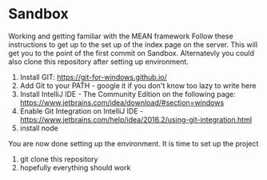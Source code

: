 # Sandbox
Working and getting familiar with the MEAN framework
Follow these instructions to get up to the set up of the index page on the server. This will get you to the point of the first commit on Sandbox. Alternatevly you could also clone this repository after setting up environment.

1) Install GIT: https://git-for-windows.github.io/
3) Add Git to your PATH - google it if you don't know too lazy to write here
2) Install IntelliJ IDE - The Community Edition on the following page: https://www.jetbrains.com/idea/download/#section=windows
4) Enable Git Integration on IntelliJ IDE - https://www.jetbrains.com/help/idea/2016.2/using-git-integration.html
5) install node

You are now done setting up the environment. It is time to set up the project
1) git clone this repository
2) hopefully everything should work
